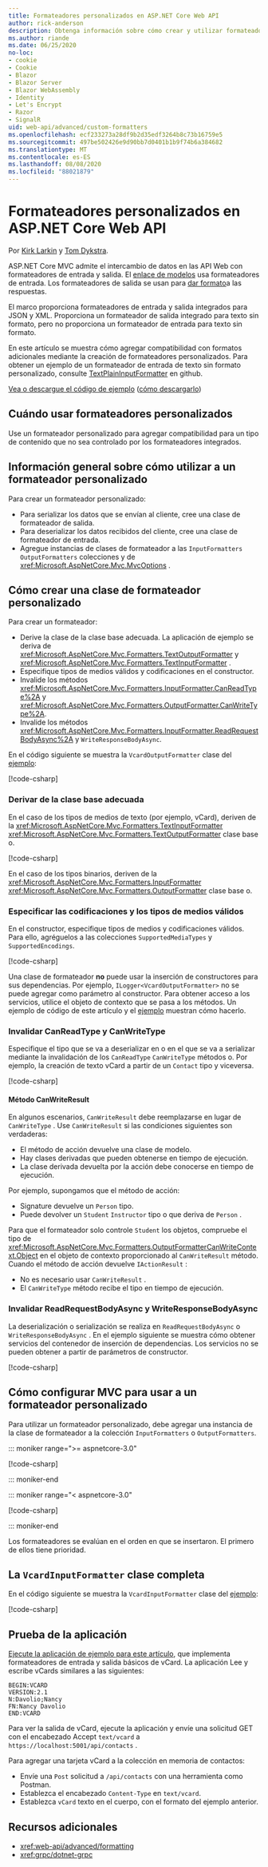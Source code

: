 ```yaml
---
title: Formateadores personalizados en ASP.NET Core Web API
author: rick-anderson
description: Obtenga información sobre cómo crear y utilizar formateadores personalizados para las API web de ASP.NET Core.
ms.author: riande
ms.date: 06/25/2020
no-loc:
- cookie
- Cookie
- Blazor
- Blazor Server
- Blazor WebAssembly
- Identity
- Let's Encrypt
- Razor
- SignalR
uid: web-api/advanced/custom-formatters
ms.openlocfilehash: ecf233273a28df9b2d35edf3264b8c73b16759e5
ms.sourcegitcommit: 497be502426e9d90bb7d0401b1b9f74b6a384682
ms.translationtype: MT
ms.contentlocale: es-ES
ms.lasthandoff: 08/08/2020
ms.locfileid: "88021879"
---
```

# <a name="custom-formatters-in-aspnet-core-web-api"></a>Formateadores personalizados en ASP.NET Core Web API

Por [Kirk Larkin](https://twitter.com/serpent5) y [Tom Dykstra](https://github.com/tdykstra).

ASP.NET Core MVC admite el intercambio de datos en las API Web con formateadores de entrada y salida. El [enlace de modelos](xref:mvc/models/model-binding) usa formateadores de entrada. Los formateadores de salida se usan para [dar formato](xref:web-api/advanced/formatting)a las respuestas.

El marco proporciona formateadores de entrada y salida integrados para JSON y XML. Proporciona un formateador de salida integrado para texto sin formato, pero no proporciona un formateador de entrada para texto sin formato.

En este artículo se muestra cómo agregar compatibilidad con formatos adicionales mediante la creación de formateadores personalizados. Para obtener un ejemplo de un formateador de entrada de texto sin formato personalizado, consulte [TextPlainInputFormatter](https://github.com/aspnet/Entropy/blob/master/samples/Mvc.Formatters/TextPlainInputFormatter.cs) en github.

[Vea o descargue el código de ejemplo](https://github.com/dotnet/AspNetCore.Docs/tree/master/aspnetcore/web-api/advanced/custom-formatters/samples) ([cómo descargarlo](xref:index#how-to-download-a-sample))

## <a name="when-to-use-custom-formatters"></a>Cuándo usar formateadores personalizados

Use un formateador personalizado para agregar compatibilidad para un tipo de contenido que no sea controlado por los formateadores integrados.

## <a name="overview-of-how-to-use-a-custom-formatter"></a>Información general sobre cómo utilizar a un formateador personalizado

Para crear un formateador personalizado:

* Para serializar los datos que se envían al cliente, cree una clase de formateador de salida.
* Para deserializar los datos recibidos del cliente, cree una clase de formateador de entrada.
* Agregue instancias de clases de formateador a las `InputFormatters` `OutputFormatters` colecciones y de <xref:Microsoft.AspNetCore.Mvc.MvcOptions> .

## <a name="how-to-create-a-custom-formatter-class"></a>Cómo crear una clase de formateador personalizado

Para crear un formateador:

* Derive la clase de la clase base adecuada. La aplicación de ejemplo se deriva de <xref:Microsoft.AspNetCore.Mvc.Formatters.TextOutputFormatter> y <xref:Microsoft.AspNetCore.Mvc.Formatters.TextInputFormatter> .
* Especifique tipos de medios válidos y codificaciones en el constructor.
* Invalide los métodos <xref:Microsoft.AspNetCore.Mvc.Formatters.InputFormatter.CanReadType%2A> y <xref:Microsoft.AspNetCore.Mvc.Formatters.OutputFormatter.CanWriteType%2A>.
* Invalide los métodos <xref:Microsoft.AspNetCore.Mvc.Formatters.InputFormatter.ReadRequestBodyAsync%2A> y `WriteResponseBodyAsync`.

En el código siguiente se muestra la `VcardOutputFormatter` clase del [ejemplo](https://github.com/dotnet/AspNetCore.Docs/tree/master/aspnetcore/web-api/advanced/custom-formatters/samples):

[!code-csharp[](custom-formatters/samples/3.x/CustomFormattersSample/Formatters/VcardOutputFormatter.cs?name=snippet_Class)]
  
### <a name="derive-from-the-appropriate-base-class"></a>Derivar de la clase base adecuada

En el caso de los tipos de medios de texto (por ejemplo, vCard), deriven de la <xref:Microsoft.AspNetCore.Mvc.Formatters.TextInputFormatter> <xref:Microsoft.AspNetCore.Mvc.Formatters.TextOutputFormatter> clase base o.

[!code-csharp[](custom-formatters/samples/3.x/CustomFormattersSample/Formatters/VcardOutputFormatter.cs?name=snippet_ClassDeclaration)]

En el caso de los tipos binarios, deriven de la <xref:Microsoft.AspNetCore.Mvc.Formatters.InputFormatter> <xref:Microsoft.AspNetCore.Mvc.Formatters.OutputFormatter> clase base o.

### <a name="specify-valid-media-types-and-encodings"></a>Especificar las codificaciones y los tipos de medios válidos

En el constructor, especifique tipos de medios y codificaciones válidos. Para ello, agréguelos a las colecciones `SupportedMediaTypes` y `SupportedEncodings`.

[!code-csharp[](custom-formatters/samples/3.x/CustomFormattersSample/Formatters/VcardOutputFormatter.cs?name=snippet_ctor)]

Una clase de formateador **no** puede usar la inserción de constructores para sus dependencias. Por ejemplo, `ILogger<VcardOutputFormatter>` no se puede agregar como parámetro al constructor. Para obtener acceso a los servicios, utilice el objeto de contexto que se pasa a los métodos. Un ejemplo de código de este artículo y el [ejemplo](https://github.com/dotnet/AspNetCore.Docs/tree/master/aspnetcore/web-api/advanced/custom-formatters/samples) muestran cómo hacerlo.

### <a name="override-canreadtype-and-canwritetype"></a>Invalidar CanReadType y CanWriteType

Especifique el tipo que se va a deserializar en o en el que se va a serializar mediante la invalidación de los `CanReadType` `CanWriteType` métodos o. Por ejemplo, la creación de texto vCard a partir de un `Contact` tipo y viceversa.

[!code-csharp[](custom-formatters/samples/3.x/CustomFormattersSample/Formatters/VcardOutputFormatter.cs?name=snippet_CanWriteType)]

#### <a name="the-canwriteresult-method"></a>Método CanWriteResult

En algunos escenarios, `CanWriteResult` debe reemplazarse en lugar de `CanWriteType` . Use `CanWriteResult` si las condiciones siguientes son verdaderas:

* El método de acción devuelve una clase de modelo.
* Hay clases derivadas que pueden obtenerse en tiempo de ejecución.
* La clase derivada devuelta por la acción debe conocerse en tiempo de ejecución.

Por ejemplo, supongamos que el método de acción:

* Signature devuelve un `Person` tipo.
* Puede devolver un `Student` `Instructor` tipo o que deriva de `Person` . 

Para que el formateador solo controle `Student` los objetos, compruebe el tipo de <xref:Microsoft.AspNetCore.Mvc.Formatters.OutputFormatterCanWriteContext.Object> en el objeto de contexto proporcionado al `CanWriteResult` método. Cuando el método de acción devuelve `IActionResult` :

* No es necesario usar `CanWriteResult` .
* El `CanWriteType` método recibe el tipo en tiempo de ejecución.

<a id="read-write"></a>

### <a name="override-readrequestbodyasync-and-writeresponsebodyasync"></a>Invalidar ReadRequestBodyAsync y WriteResponseBodyAsync

La deserialización o serialización se realiza en `ReadRequestBodyAsync` o `WriteResponseBodyAsync` . En el ejemplo siguiente se muestra cómo obtener servicios del contenedor de inserción de dependencias. Los servicios no se pueden obtener a partir de parámetros de constructor.

[!code-csharp[](custom-formatters/samples/3.x/CustomFormattersSample/Formatters/VcardOutputFormatter.cs?name=snippet_WriteResponseBodyAsync)]

## <a name="how-to-configure-mvc-to-use-a-custom-formatter"></a>Cómo configurar MVC para usar a un formateador personalizado

Para utilizar un formateador personalizado, debe agregar una instancia de la clase de formateador a la colección `InputFormatters` o `OutputFormatters`.

::: moniker range=">= aspnetcore-3.0"

[!code-csharp[](custom-formatters/samples/3.x/CustomFormattersSample/Startup.cs?name=snippet_ConfigureServices&highlight=5-6)]

::: moniker-end

::: moniker range="< aspnetcore-3.0"

[!code-csharp[](custom-formatters/samples/2.x/CustomFormattersSample/Startup.cs?name=mvcoptions&highlight=3-4)]

::: moniker-end

Los formateadores se evalúan en el orden en que se insertaron. El primero de ellos tiene prioridad.

## <a name="the-complete-vcardinputformatter-class"></a>La `VcardInputFormatter` clase completa

En el código siguiente se muestra la `VcardInputFormatter` clase del [ejemplo](https://github.com/dotnet/AspNetCore.Docs/tree/master/aspnetcore/web-api/advanced/custom-formatters/samples):

[!code-csharp[](custom-formatters/samples/3.x/CustomFormattersSample/Formatters/VcardInputFormatter.cs?name=snippet_Class)]

## <a name="test-the-app"></a>Prueba de la aplicación

[Ejecute la aplicación de ejemplo para este artículo](https://github.com/dotnet/AspNetCore.Docs/tree/master/aspnetcore/web-api/advanced/custom-formatters/samples), que implementa formateadores de entrada y salida básicos de vCard. La aplicación Lee y escribe vCards similares a las siguientes:

```
BEGIN:VCARD
VERSION:2.1
N:Davolio;Nancy
FN:Nancy Davolio
END:VCARD
```

Para ver la salida de vCard, ejecute la aplicación y envíe una solicitud GET con el encabezado Accept `text/vcard` a `https://localhost:5001/api/contacts` .

Para agregar una tarjeta vCard a la colección en memoria de contactos:

* Envíe una `Post` solicitud a `/api/contacts` con una herramienta como Postman.
* Establezca el encabezado `Content-Type` en `text/vcard`.
* Establezca `vCard` texto en el cuerpo, con el formato del ejemplo anterior.

## <a name="additional-resources"></a>Recursos adicionales

* <xref:web-api/advanced/formatting>
* <xref:grpc/dotnet-grpc>
